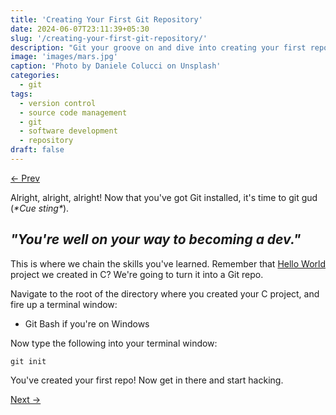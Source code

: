 ```yaml
---
title: 'Creating Your First Git Repository'
date: 2024-06-07T23:11:39+05:30 
slug: '/creating-your-first-git-repository/'
description: "Git your groove on and dive into creating your first repo! Let's get coding with Git!"
image: 'images/mars.jpg'
caption: 'Photo by Daniele Colucci on Unsplash'
categories:
  - git
tags:
  - version control
  - source code management
  - git
  - software development
  - repository
draft: false
---
```

[&larr; Prev](/posts/introduction-to-git/) 

Alright, alright, alright! Now that you've got Git installed, it's time to git gud (*\*Cue sting\**).

## *"You're well on your way to becoming a dev."*

This is where we chain the skills you've learned. Remember that [Hello World]() project we created in C? We're going to turn it into a Git repo.

Navigate to the root of the directory where you created your C project, and fire up a terminal window: 
- Git Bash if you're on Windows

Now type the following into your terminal window:

```
git init
```

You've created your first repo! Now get in there and start hacking.

[Next &rarr;]()
